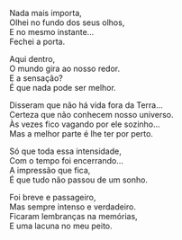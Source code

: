 Nada mais importa,  
Olhei no fundo dos seus olhos,  
E no mesmo instante...  
Fechei a porta.  

Aqui dentro,  
O mundo gira ao nosso redor.  
E a sensação?  
É que nada pode ser melhor.  

Disseram que não há vida fora da Terra...  
Certeza que não conhecem nosso universo.  
Às vezes fico vagando por ele sozinho...  
Mas a melhor parte é lhe ter por perto.  

Só que toda essa intensidade,  
Com o tempo foi encerrando...  
A impressão que fica,  
É que tudo não passou de um sonho.  

Foi breve e passageiro,  
Mas sempre intenso e verdadeiro.  
Ficaram lembranças na memórias,  
E uma lacuna no meu peito.  

